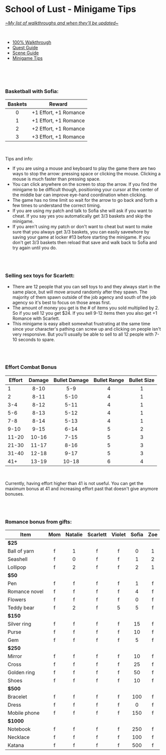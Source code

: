 # School of Lust - Minigame Tips
[*\~My list of walkthroughs and when they'll be updated\~*](https://www.patreon.com/maimlain)

<br>

- [100% Walkthrough](https://github.com/maim-lain/schooloflust/blob/master/walkthrough.md)  
- [Quest Guide](https://github.com/maim-lain/schooloflust/blob/master/quests.md)  
- [Scene Guide](https://github.com/maim-lain/schooloflust/blob/master/scenes.md)  
- [Minigame Tips](https://github.com/maim-lain/schooloflust/blob/master/minigames.md)  

<br>
<br>
<br>

### Basketball with Sofia:
Baskets | Reward
:---: | ---
0  | +1 Effort, +1 Romance
1  | +1 Effort, +1 Romance
2  | +2 Effort, +1 Romance
3  | +3 Effort, +1 Romance

<br>

Tips and info:
- If you are using a mouse and keyboard to play the game there are two ways to stop the arrow: pressing space or clicking the mouse. Clicking a mouse is much faster than pressing space.
- You can click anywhere on the screen to stop the arrow. If you find the minigame to be difficult though, positioning your cursor at the center of the middle bar can improve eye-hand coordination when clicking.
- The game has no time limit so wait for the arrow to go back and forth a few times to understand the correct timing.
- If you are using my patch and talk to Sofia she will ask if you want to cheat. If you say yes you automatically get 3/3 baskets and skip the minigame.
- If you aren't using my patch or don't want to cheat but want to make sure that you always get 3/3 baskets, you can easily savewhore by saving your game at locker #13 before starting the minigame. If you don't get 3/3 baskets then reload that save and walk back to Sofia and try again until you do.

<br>
<br>

### Selling sex toys for Scarlett:
- There are 12 people that you can sell toys to and they always start in the same place, but will move around randomly after they spawn. The majority of them spawn outside of the job agency and south of the job agency so it's best to focus on those areas first.
- The amount of money you get is the # of items you sold multiplied by 2. So if you sell 12 you get $24. If you sell 9-12 items then you also get +1 Romance with Scarlett.
- This minigame is easy albeit somewhat frustrating at the same time since your character's pathing can screw up and clicking on people isn't very responsive. But you'll usually be able to sell to all 12 people with 7-10 seconds to spare.

<br>
<br>

### Effort Combat Bonus
Effort | Damage | Bullet Damage | Bullet Range | Bullet Size
--- | :---: | :---: | :---: | :---:
1 | 8-10 | 5-9 | 4 | 1
2 | 8-11 | 5-10 | 4 | 1
3-4 | 8-12 | 5-11 | 4 | 1
5-6 | 8-13 | 5-12 | 4 | 1
7-8 | 8-14 | 5-13 | 4 | 1
9-10 | 9-15 | 6-14 | 5 | 2
11-20 | 10-16 | 7-15 | 5 | 3
21-30 | 11-17 | 8-16 | 5 | 3
31-40 | 12-18 | 9-17 | 5 | 3
41+ | 13-19 | 10-18 | 6 | 4

<br>

Currently, having effort higher than 41 is not useful. You can get the maximum bonus at 41 and increasing effort past that doesn't give anymore bonuses.

<br>
<br>

### Romance bonus from gifts:
Item | Mom | Natalie | Scarlett | Violet | Sofia | Zoe
--- | :---: | :---: | :---: | :---: | :---: | :---:
**$25** | &nbsp; | &nbsp; | &nbsp; | &nbsp; | &nbsp; | &nbsp;
Ball of yarn | f | 1 | f | f | 0 | 1
Seashell | f | 0 | f | f | 1 | 2
Lollipop | f | 2 | f | f | 2 | 1
**$50** | &nbsp; | &nbsp; | &nbsp; | &nbsp; | &nbsp; | &nbsp;
Pen | f | f | f | f | 1 | f
Romance novel | f | f | f | f | 4 | f
Flowers | f | f | f | f | 0 | f
Teddy bear | f | 2 | f | 5 | 5 | f
**$150** | &nbsp; | &nbsp; | &nbsp; | &nbsp; | &nbsp; | &nbsp;
Silver ring | f | f | f | f | 15 | f
Purse | f | f | f | f | 10 | f
Gem | f | f | f | f | 5 | f
**$250** | &nbsp; | &nbsp; | &nbsp; | &nbsp; | &nbsp; | &nbsp;
Mirror | f | f | f | f | 10 | f
Cross | f | f | f | f | 25 | f
Golden ring | f | f | f | f | 50 | f
Shoes | f | f | f | f | 10 | f
**$500** | &nbsp; | &nbsp; | &nbsp; | &nbsp; | &nbsp; | &nbsp;
Bracelet | f | f | f | f | 100 | f
Dress | f | f | f | f | 0 | f
Mobile phone | f | f | f | f | 150 | f
**$1000** | &nbsp; | &nbsp; | &nbsp; | &nbsp; | &nbsp; | &nbsp;
Notebook | f | f | f | f | 250 | f
Necklace | f | f | f | f | 100 | f
Katana | f | f | f | f | 500 | f

